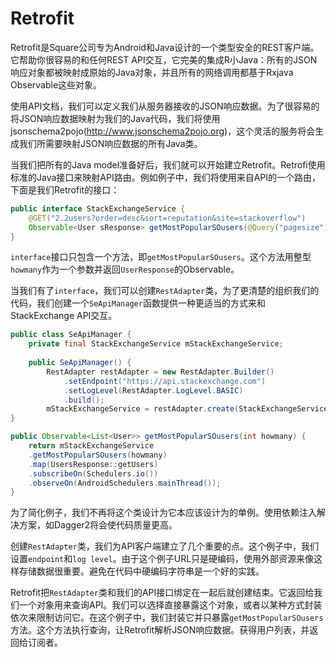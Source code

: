 # Retrofit

Retrofit是Square公司专为Android和Java设计的一个类型安全的REST客户端。它帮助你很容易的和任何REST API交互，它完美的集成R小Java：所有的JSON响应对象都被映射成原始的Java对象，并且所有的网络调用都基于Rxjava Observable这些对象。

使用API文档，我们可以定义我们从服务器接收的JSON响应数据。为了很容易的将JSON响应数据映射为我们的Java代码，我们将使用jsonschema2pojo(http://www.jsonschema2pojo.org)，这个灵活的服务将会生成我们所需要映射JSON响应数据的所有Java类。

当我们把所有的Java model准备好后，我们就可以开始建立Retrofit。Retrofi使用标准的Java接口来映射API路由。例如例子中，我们将使用来自API的一个路由，下面是我们Retrofit的接口：
```java
public interface StackExchangeService {
    @GET("2.2users?order=desc&sort=reputation&site=stackoverflow")
    Observable<User sResponse> getMostPopularSOusers(@Query("pagesize") int howmany);
}
```
`interface`接口只包含一个方法，即`getMostPopularSOusers`。这个方法用整型`howmany`作为一个参数并返回`UserResponse`的Observable。

当我们有了`interface`，我们可以创建`RestAdapter`类，为了更清楚的组织我们的代码，我们创建一个`SeApiManager`函数提供一种更适当的方式来和StackExchange API交互。
```java
public class SeApiManager {
    private final StackExchangeService mStackExchangeService;
    
    public SeApiManager() {
        RestAdapter restAdapter = new RestAdapter.Builder()
            .setEndpoint("https://api.stackexchange.com")
            .setLogLevel(RestAdapter.LogLevel.BASIC)
            .build();
        mStackExchangeService = restAdapter.create(StackExchangeService.class);
}

public Observable<List<User>> getMostPopularSOusers(int howmany) {
    return mStackExchangeService
    .getMostPopularSOusers(howmany)
    .map(UsersResponse::getUsers)
    .subscribeOn(Schedulers.io())
    .observeOn(AndroidSchedulers.mainThread());
}
```
为了简化例子，我们不再将这个类设计为它本应该设计为的单例。使用依赖注入解决方案，如Dagger2将会使代码质量更高。

创建`RestAdapter`类，我们为API客户端建立了几个重要的点。这个例子中，我们设置`endpoint`和`log level`。由于这个例子URL只是硬编码，使用外部资源来像这样存储数据很重要。避免在代码中硬编码字符串是一个好的实践。

Retrofit把`RestAdapter`类和我们的API接口绑定在一起后就创建结束。它返回给我们一个对象用来查询API。我们可以选择直接暴露这个对象，或者以某种方式封装依次来限制访问它。在这个例子中，我们封装它并只暴露`getMostPopularSOusers`方法。这个方法执行查询，让Retrofit解析JSON响应数据。获得用户列表，并返回给订阅者。

















































```
